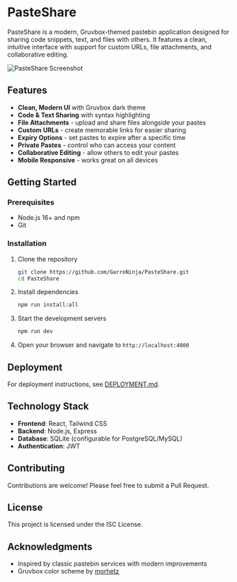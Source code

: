 # PasteShare

PasteShare is a modern, Gruvbox-themed pastebin application designed for sharing code snippets, text, and files with others. It features a clean, intuitive interface with support for custom URLs, file attachments, and collaborative editing.

![PasteShare Screenshot](https://via.placeholder.com/800x450.png?text=PasteShare+Screenshot)

## Features

- **Clean, Modern UI** with Gruvbox dark theme
- **Code & Text Sharing** with syntax highlighting
- **File Attachments** - upload and share files alongside your pastes
- **Custom URLs** - create memorable links for easier sharing
- **Expiry Options** - set pastes to expire after a specific time
- **Private Pastes** - control who can access your content
- **Collaborative Editing** - allow others to edit your pastes
- **Mobile Responsive** - works great on all devices

## Getting Started

### Prerequisites

- Node.js 16+ and npm
- Git

### Installation

1. Clone the repository
   ```bash
   git clone https://github.com/GarroNinja/PasteShare.git
   cd PasteShare
   ```

2. Install dependencies
   ```bash
   npm run install:all
   ```

3. Start the development servers
   ```bash
   npm run dev
   ```

4. Open your browser and navigate to `http://localhost:4000`

## Deployment

For deployment instructions, see [DEPLOYMENT.md](DEPLOYMENT.md).

## Technology Stack

- **Frontend**: React, Tailwind CSS
- **Backend**: Node.js, Express
- **Database**: SQLite (configurable for PostgreSQL/MySQL)
- **Authentication**: JWT

## Contributing

Contributions are welcome! Please feel free to submit a Pull Request.

## License

This project is licensed under the ISC License.

## Acknowledgments

- Inspired by classic pastebin services with modern improvements
- Gruvbox color scheme by [morhetz](https://github.com/morhetz/gruvbox) 